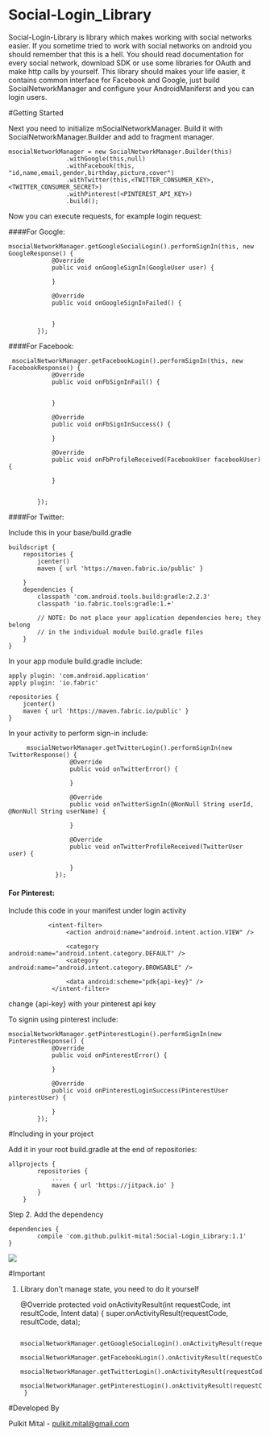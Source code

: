 # Social-Login_Library
Social-Login-Library is library which makes working with social networks easier. If you sometime tried to work with social networks on android you should remember that this is a hell. You should read documentation for every social network, download SDK or use some libraries for OAuth and make http calls by yourself. This library should makes your life easier, it contains common interface for Facebook and Google, just build SocialNetworkManager and configure your AndroidManiferst and you can login users.


#Getting Started


Next you need to initialize mSocialNetworkManager. Build it with SocialNetworkManager.Builder and add to fragment manager.

    msocialNetworkManager = new SocialNetworkManager.Builder(this)
                    .withGoogle(this,null)
                    .withFacebook(this, "id,name,email,gender,birthday,picture,cover")
                    .withTwitter(this,<TWITTER_CONSUMER_KEY>,<TWITTER_CONSUMER_SECRET>)
                    .withPinterest(<PINTEREST_API_KEY>)
                    .build();


Now you can execute requests, for example login request:

####For Google:

    msocialNetworkManager.getGoogleSocialLogin().performSignIn(this, new GoogleResponse() {
                @Override
                public void onGoogleSignIn(GoogleUser user) {

                }

                @Override
                public void onGoogleSignInFailed() {


                }
            });


####For Facebook:

     msocialNetworkManager.getFacebookLogin().performSignIn(this, new FacebookResponse() {
                @Override
                public void onFbSignInFail() {


                }

                @Override
                public void onFbSignInSuccess() {

                }

                @Override
                public void onFbProfileReceived(FacebookUser facebookUser) {

                }


            });


####For Twitter:

Include this in your base/build.gradle

    buildscript {
        repositories {
            jcenter()
            maven { url 'https://maven.fabric.io/public' }

        }
        dependencies {
            classpath 'com.android.tools.build:gradle:2.2.3'
            classpath 'io.fabric.tools:gradle:1.+'

            // NOTE: Do not place your application dependencies here; they belong
            // in the individual module build.gradle files
        }
    }

In your app module build.gradle include:

    apply plugin: 'com.android.application'
    apply plugin: 'io.fabric'

    repositories {
        jcenter()
        maven { url 'https://maven.fabric.io/public' }
    }

 In your activity to perform sign-in include:

         msocialNetworkManager.getTwitterLogin().performSignIn(new TwitterResponse() {
                     @Override
                     public void onTwitterError() {

                     }

                     @Override
                     public void onTwitterSignIn(@NonNull String userId, @NonNull String userName) {

                     }

                     @Override
                     public void onTwitterProfileReceived(TwitterUser user) {

                     }
                 });


#### For Pinterest:

Include this code in your manifest under login activity


               <intent-filter>
                    <action android:name="android.intent.action.VIEW" />

                    <category android:name="android.intent.category.DEFAULT" />
                    <category android:name="android.intent.category.BROWSABLE" />

                    <data android:scheme="pdk{api-key}" />
                </intent-filter>

change {api-key} with your pinterest api key

To signin using pinterest include:

    msocialNetworkManager.getPinterestLogin().performSignIn(new PinterestResponse() {
                @Override
                public void onPinterestError() {

                }

                @Override
                public void onPinterestLoginSuccess(PinterestUser pinterestUser) {

                }
            });
#Including in your project


Add it in your root build.gradle at the end of repositories:

    allprojects {
    		repositories {
    			...
    			maven { url 'https://jitpack.io' }
    		}
    	}

Step 2. Add the dependency

   	dependencies {
   	        compile 'com.github.pulkit-mital:Social-Login_Library:1.1'
   	}

[![](https://jitpack.io/v/pulkit-mital/Social-Login_Library.svg)](https://jitpack.io/#pulkit-mital/Social-Login_Library)


#Important

1) Library don't manage state, you need to do it yourself


    @Override
        protected void onActivityResult(int requestCode, int resultCode, Intent data) {
            super.onActivityResult(requestCode, resultCode, data);

            msocialNetworkManager.getGoogleSocialLogin().onActivityResult(requestCode,resultCode,data);
            msocialNetworkManager.getFacebookLogin().onActivityResult(requestCode,resultCode,data);
            msocialNetworkManager.getTwitterLogin().onActivityResult(requestCode,resultCode,data);
            msocialNetworkManager.getPinterestLogin().onActivityResult(requestCode,resultCode,data);
        }



#Developed By

Pulkit Mital - pulkit.mital@gmail.com





